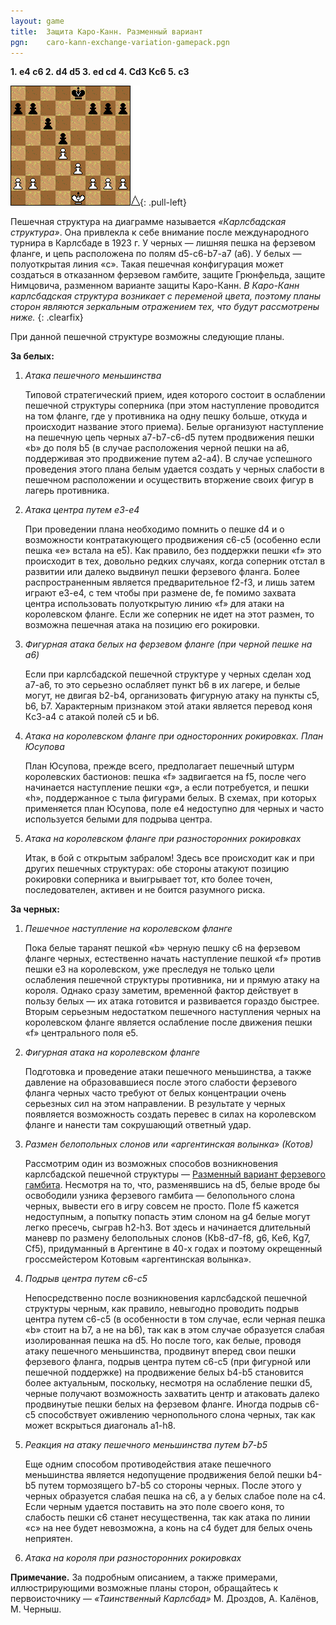 ```yaml
---
layout: game
title:  Защита Каро-Канн. Разменный вариант
pgn:    caro-kann-exchange-variation-gamepack.pgn
---
```


**1. e4 c6 2. d4 d5 3. ed cd 4. Сd3 Кc6 5. c3**

![Karlsbad pawn structure](karlsbad-pawn-structure.gif){: .pull-left}

Пешечная структура на диаграмме называется *«Карлсбадская структура»*. Она привлекла к себе внимание после международного турнира в Карлсбаде в 1923 г. У черных — лишняя пешка на ферзевом фланге, и цепь расположена по полям d5-c6-b7-a7 (a6). У белых — полуоткрытая линия «c». Такая пешечная конфигурация может создаться в отказанном ферзевом гамбите, защите Грюнфельда, защите Нимцовича, разменном варианте защиты Каро-Канн. *В Каро-Канн карлсбадская структура возникает с переменой цвета, поэтому планы сторон являются зеркальным отражением тех, что будут рассмотрены ниже.*
{: .clearfix}

При данной пешечной структуре возможны следующие планы.

**За белых:**

1. *Атака пешечного меньшинства*

   Типовой стратегический прием, идея которого состоит в ослаблении пешечной структуры соперника (при этом наступление проводится на том фланге, где у противника на одну пешку больше, откуда и происходит название этого приема). Белые организуют наступление на пешечную цепь черных a7-b7-c6-d5 путем продвижения пешки «b» до поля b5 (в случае расположения черной пешки на a6, поддерживая это продвижение путем a2-a4). В случае успешного проведения этого плана белым удается создать у черных слабости в пешечном расположении и осуществить вторжение своих фигур в лагерь противника.

2. *Атака центра путем e3-e4*

   При проведении плана необходимо помнить о пешке d4 и о возможности контратакующего продвижения c6-c5 (особенно если пешка «e» встала на e5). Как правило, без поддержки пешки «f» это происходит в тех, довольно редких случаях, когда соперник отстал в развитии или далеко выдвинул пешки ферзевого фланга. Более распространенным является предварительное f2-f3, и лишь затем играют e3-e4, с тем чтобы при размене de, fe помимо захвата центра использовать полуоткрытую линию «f» для атаки на королевском фланге. Если же соперник не идет на этот размен, то возможна пешечная атака на позицию его рокировки.

3. *Фигурная атака белых на ферзевом фланге (при черной пешке на a6)*

   Если при карлсбадской пешечной структуре у черных сделан ход a7-a6, то это серьезно ослабляет пункт b6 в их лагере, и белые могут, не двигая b2-b4, организовать фигурную атаку на пункты c5, b6, b7. Характерным признаком этой атаки является перевод коня Кc3-a4 с атакой полей c5 и b6.

4. *Атака на королевском фланге при односторонних рокировках. План Юсупова*

   План Юсупова, прежде всего, предполагает пешечный штурм королевских бастионов: пешка «f» задвигается на f5, после чего начинается наступление пешки «g», а если потребуется, и пешки «h», поддержанное с тыла фигурами белых. В схемах, при которых применяется план Юсупова, поле e4 недоступно для черных и часто используется белыми для подрыва центра.

5. *Атака на королевском фланге при разносторонних рокировках*

   Итак, в бой с открытым забралом! Здесь все происходит как и при других пешечных структурах: обе стороны атакуют позицию рокировки соперника и выигрывает тот, кто более точен, последователен, активен и не боится разумного риска.

**За черных:**

1. *Пешечное наступление на королевском фланге*

   Пока белые таранят пешкой «b» черную пешку c6 на ферзевом фланге черных, естественно начать наступление пешкой «f» против пешки e3 на королевском, уже преследуя не только цели ослабления пешечной структуры противника, ни и прямую атаку на короля. Однако сразу заметим, временной фактор действует в пользу белых — их атака готовится и развивается гораздо быстрее. Вторым серьезным недостатком пешечного наступления черных на королевском фланге является ослабление после движения пешки «f» центрального поля e5.

2. *Фигурная атака на королевском фланге*

   Подготовка и проведение атаки пешечного меньшинства, а также давление на образовавшиеся после этого слабости ферзевого фланга черных часто требуют от белых концентрации очень серьезных сил на этом направлении. В результате у черных появляется возможность создать перевес в силах на королевском фланге и нанести там сокрушающий ответный удар.

3. *Размен белопольных слонов или «аргентинская волынка» (Котов)*

   Рассмотрим один из возможных способов возникновения карлсбадской пешечной структуры — [Разменный вариант ферзевого гамбита](../karlsbad-pawn-structure/). Несмотря на то, что, разменявшись на d5, белые вроде бы освободили узника ферзевого гамбита — белопольного слона черных, вывести его в игру совсем не просто. Поле f5 кажется недоступным, а попытку попасть этим слоном на g4 белые могут легко пресечь, сыграв h2-h3. Вот здесь и начинается длительный маневр по размену белопольных слонов (Кb8-d7-f8, g6, Кe6, Кg7, Сf5), придуманный в Аргентине в 40-х годах и поэтому окрещенный гроссмейстером Котовым «аргентинская волынка».

4. *Подрыв центра путем c6-c5*

   Непосредственно после возникновения карлсбадской пешечной структуры черным, как правило, невыгодно проводить подрыв центра путем c6-c5 (в особенности в том случае, если черная пешка «b» стоит на b7, а не на b6), так как в этом случае образуется слабая изолированная пешка на d5. Но после того, как белые, проводя атаку пешечного меньшинства, продвинут вперед свои пешки ферзевого фланга, подрыв центра путем c6-c5 (при фигурной или пешечной поддержке) на продвижение белых b4-b5 становится более актуальным, поскольку, несмотря на ослабление пешки d5, черные получают возможность захватить центр и атаковать далеко продвинутые пешки белых на ферзевом фланге. Иногда подрыв c6-c5 способствует оживлению чернопольного слона черных, так как может вскрыться диагональ a1-h8.

5. *Реакция на атаку пешечного меньшинства путем b7-b5*

   Еще одним способом противодействия атаке пешечного меньшинства является недопущение продвижения белой пешки b4-b5 путем тормозящего b7-b5 со стороны черных. После этого у черных образуется слабая пешка на c6, а у белых слабое поле на c4. Если черным удается поставить на это поле своего коня, то слабость пешки c6 станет несущественна, так как атака по линии «c» на нее будет невозможна, а конь на c4 будет для белых очень неприятен.

6. *Атака на короля при разносторонних рокировках*

**Примечание.** За подробным описанием, а также примерами, иллюстрирующими возможные планы сторон, обращайтесь к первоисточнику — *«Таинственный Карлсбад»* М. Дроздов, А. Калёнов, М. Черныш.
